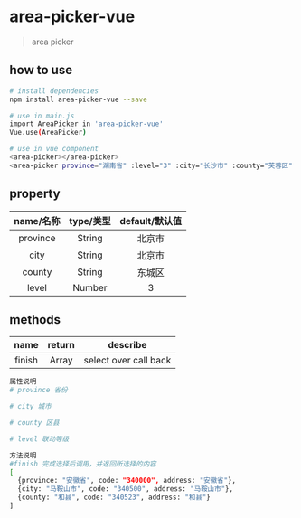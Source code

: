 # area-picker-vue

> area picker

## how to use

``` bash
# install dependencies
npm install area-picker-vue --save

# use in main.js
import AreaPicker in 'area-picker-vue'
Vue.use(AreaPicker)

# use in vue component
<area-picker></area-picker>
<area-picker province="湖南省" :level="3" :city="长沙市" :county="芙蓉区" @finish="areaPickerFinish"></area-picker>
```

## property
| name/名称 | type/类型 | default/默认值 |
| :---------------: |:---------------:| :---------------:|
| province | String | 北京市 |
| city | String | 北京市 |
| county | String | 东城区 |
| level | Number | 3 |


## methods
| name | return | describe |
| :-------------: |:-------------:| :---------------:|
| finish | Array | select over call back |



``` bash
属性说明
# province 省份

# city 城市

# county 区县

# level 联动等级

方法说明
#finish 完成选择后调用，并返回所选择的内容
[
  {province: "安徽省", code: "340000", address: "安徽省"},
  {city: "马鞍山市", code: "340500", address: "马鞍山市"},
  {county: "和县", code: "340523", address: "和县"}
]
```

